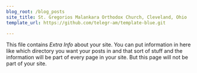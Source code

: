 ```yaml
---
blog_root: /blog_posts
site_title: St. Gregorios Malankara Orthodox Church, Cleveland, Ohio
template_url: https://github.com/telegr-am/template-blue.git

---
```


This file contains _Extra Info_ about your site.  You can
put information in here like which directory you want your posts in
and that sort of stuff and the information will be part of every page
in your site.  But this page will not be part of your site.

